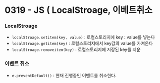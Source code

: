 # 0319 - JS ( LocalStroage, 이베트취소

### LocalStroage

- `localStroage.setitem(key, value)` : 로컬스토리지에 key : value를 넣는다
- `localStroage.getitem(key)`  : 로컬스토리지에서 key값의 value를 가져온다
- `localStroage.removeitem(key)` : 로컬스토리지에 저장된 key를 지운

### 이벤트 취소

- `e.preventDefault()` : 현재 진행중인 이벤트를 취소한다.